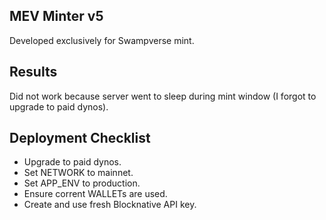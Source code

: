 ## MEV Minter v5

Developed exclusively for Swampverse mint.

## Results

Did not work because server went to sleep during mint window (I forgot to upgrade to paid dynos).

## Deployment Checklist

- Upgrade to paid dynos.
- Set NETWORK to mainnet.
- Set APP_ENV to production.
- Ensure corrent WALLETs are used.
- Create and use fresh Blocknative API key.
